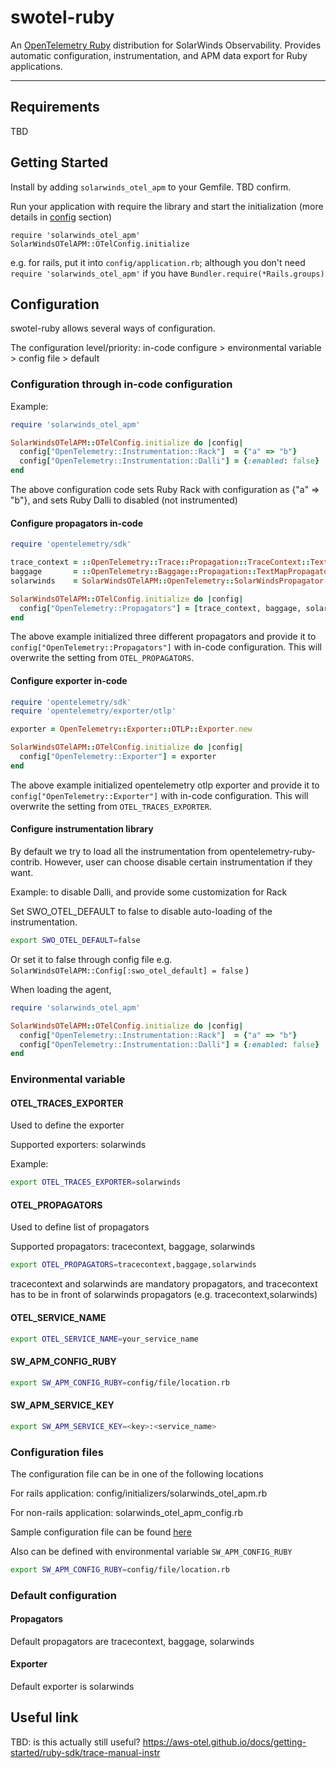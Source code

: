 # swotel-ruby
An [OpenTelemetry Ruby](https://opentelemetry.io/docs/instrumentation/ruby/) distribution for SolarWinds Observability. Provides automatic configuration, instrumentation, and APM data export for Ruby applications.

----
## Requirements
TBD

## Getting Started

Install by adding `solarwinds_otel_apm` to your Gemfile. TBD confirm.

Run your application with require the library and start the initialization (more details in [config](#configuration) section)

```
require 'solarwinds_otel_apm'
SolarWindsOTelAPM::OTelConfig.initialize
```

e.g. for rails, put it into `config/application.rb`; although you don't need `require 'solarwinds_otel_apm'` if you have `Bundler.require(*Rails.groups)`

## Configuration

swotel-ruby allows several ways of configuration.

The configuration level/priority: in-code configure > environmental variable > config file > default


### Configuration through in-code configuration

Example:

```ruby
require 'solarwinds_otel_apm'

SolarWindsOTelAPM::OTelConfig.initialize do |config|
  config["OpenTelemetry::Instrumentation::Rack"]  = {"a" => "b"}
  config["OpenTelemetry::Instrumentation::Dalli"] = {:enabled: false}
end
```

The above configuration code sets Ruby Rack with configuration as {"a" => "b"}, and sets Ruby Dalli to disabled (not instrumented)

#### Configure propagators in-code
```ruby
require 'opentelemetry/sdk'

trace_context = ::OpenTelemetry::Trace::Propagation::TraceContext::TextMapPropagator.new
baggage       = ::OpenTelemetry::Baggage::Propagation::TextMapPropagator.new,
solarwinds    = SolarWindsOTelAPM::OpenTelemetry::SolarWindsPropagator::TextMapPropagator.new

SolarWindsOTelAPM::OTelConfig.initialize do |config|
  config["OpenTelemetry::Propagators"] = [trace_context, baggage, solarwinds]
end
```

The above example initialized three different propagators and provide it to `config["OpenTelemetry::Propagators"]` with in-code configuration. This will overwrite the setting from `OTEL_PROPAGATORS`.

#### Configure exporter in-code

```ruby
require 'opentelemetry/sdk'
require 'opentelemetry/exporter/otlp'

exporter = OpenTelemetry::Exporter::OTLP::Exporter.new

SolarWindsOTelAPM::OTelConfig.initialize do |config|
  config["OpenTelemetry::Exporter"] = exporter
end
```

The above example initialized opentelemetry otlp exporter and provide it to `config["OpenTelemetry::Exporter"]` with in-code configuration. This will overwrite the setting from `OTEL_TRACES_EXPORTER`.

#### Configure instrumentation library

By default we try to load all the instrumentation from opentelemetry-ruby-contrib.
However, user can choose disable certain instrumentation if they want.

Example: to disable Dalli, and provide some customization for Rack

Set SWO_OTEL_DEFAULT to false to disable auto-loading of the instrumentation.
```bash
export SWO_OTEL_DEFAULT=false
```

Or set it to false through config file e.g. `SolarWindsOTelAPM::Config[:swo_otel_default] = false` )

When loading the agent,
```ruby
require 'solarwinds_otel_apm'

SolarWindsOTelAPM::OTelConfig.initialize do |config|
  config["OpenTelemetry::Instrumentation::Rack"]  = {"a" => "b"}
  config["OpenTelemetry::Instrumentation::Dalli"] = {:enabled: false}
end
```


### Environmental variable

#### OTEL_TRACES_EXPORTER

Used to define the exporter

Supported exporters: solarwinds

Example:
```bash
export OTEL_TRACES_EXPORTER=solarwinds
```

#### OTEL_PROPAGATORS

Used to define list of propagators

Supported propagators: tracecontext, baggage, solarwinds

```bash
export OTEL_PROPAGATORS=tracecontext,baggage,solarwinds
```

tracecontext and solarwinds are mandatory propagators, and tracecontext has to be in front of solarwinds propagators (e.g. tracecontext,solarwinds)

#### OTEL_SERVICE_NAME

```bash
export OTEL_SERVICE_NAME=your_service_name
```

#### SW_APM_CONFIG_RUBY

```bash
export SW_APM_CONFIG_RUBY=config/file/location.rb
```

#### SW_APM_SERVICE_KEY

```bash
export SW_APM_SERVICE_KEY=<key>:<service_name>
```

### Configuration files

The configuration file can be in one of the following locations

For rails application: config/initializers/solarwinds_otel_apm.rb

For non-rails application: solarwinds_otel_apm_config.rb

Sample configuration file can be found [here](https://github.com/solarwindscloud/swotel-ruby/blob/main/lib/rails/generators/solarwinds_otel_apm/templates/solarwinds_otel_apm_initializer.rb)


Also can be defined with environmental variable `SW_APM_CONFIG_RUBY`

```bash
export SW_APM_CONFIG_RUBY=config/file/location.rb
```

### Default configuration

#### Propagators

Default propagators are tracecontext, baggage, solarwinds

#### Exporter

Default exporter is solarwinds

## Useful link
TBD: is this actually still useful?
https://aws-otel.github.io/docs/getting-started/ruby-sdk/trace-manual-instr
